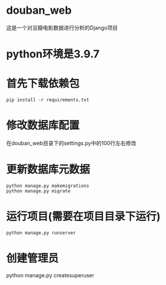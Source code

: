 # douban_web
这是一个对豆瓣电影数据进行分析的Django项目

# python环境是3.9.7


# 首先下载依赖包
```
pip install -r requirements.txt
```

# 修改数据库配置
在douban_web目录下的settings.py中的100行左右修改

# 更新数据库元数据
```
python manage.py makemigrations 
python manage.py migrate
```

# 运行项目(需要在项目目录下运行)
```
python manage.py runserver
```

# 创建管理员
python manage.py createsuperuser